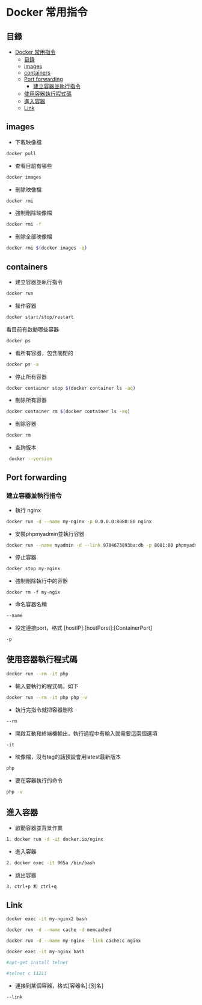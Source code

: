 # Docker 常用指令

## 目錄

- [Docker 常用指令](#docker-常用指令)
  - [目錄](#目錄)
  - [images](#images)
  - [containers](#containers)
  - [Port forwarding](#port-forwarding)
    - [建立容器並執行指令](#建立容器並執行指令)
  - [使用容器執行程式碼](#使用容器執行程式碼)
  - [進入容器](#進入容器)
  - [Link](#link)

## images

- 下載映像檔

```bash
docker pull
```

- 查看目前有哪些

```bash
docker images
```

- 刪除映像檔

```bash
docker rmi
```

- 強制刪除映像檔

```bash
docker rmi -f
```

- 刪除全部映像檔

```bash
docker rmi $(docker images -q)
```

## containers

- 建立容器並執行指令

```bash
docker run
```

- 操作容器

```bash
docker start/stop/restart
```

看目前有啟動哪些容器

```bash
docker ps
```

- 看所有容器，包含關閉的

```bash
docker ps -a
```

- 停止所有容器

```bash
docker container stop $(docker container ls -aq)
```

- 刪除所有容器

```bash
docker container rm $(docker container ls -aq)
```

- 刪除容器

```bash
docker rm
```

- 查詢版本

```bash
 docker --version
```

## Port forwarding

### 建立容器並執行指令

- 執行 nginx

```bash
docker run -d --name my-nginx -p 0.0.0.0:8080:80 nginx
```

- 安裝phpmyadmin並執行容器

``` bash
docker run --name myadmin -d --link 9784673893ba:db -p 8081:80 phpmyadmin
```

- 停止容器

```bash
docker stop my-nginx
```

- 強制刪除執行中的容器

```linux
docker rm -f my-ngix
```

- 命名容器名稱

```bash
--name
```

- 設定連接port，格式 [hostIP]:[hostPorst]:[ContainerPort]

```bash
-p
```

## 使用容器執行程式碼

```bash
docker run --rm -it php
```

- 輸入要執行的程式碼，如下

```bash
docker run --rm -it php php -v
```

- 執行完指令就把容器刪除

```bash
--rm
```

- 開啟互動和終端機輸出，執行過程中有輸入就需要這兩個選項

```bash
-it
```

- 映像檔，沒有tag的話預設會用latest最新版本

```bash
php
```

- 要在容器執行的命令

```bash
php -v
```

## 進入容器

- 啟動容器並背景作業

```bash
1. docker run -d -it docker.io/nginx
```

- 進入容器

```bash
2. docker exec -it 965a /bin/bash
```

- 跳出容器

```bash
3. ctrl+p 和 ctrl+q
```

## Link

```bash
docker exec -it my-nginx2 bash
```

```bash
docker run -d --name cache -d memcached
```

```bash
docker run -d --name my-nginx --link cache:c nginx
```

```bash
docker exec -it my-nginx bash
```

```bash
#apt-get install telnet
```

```bash
#telnet c 11211
```

- 連接到某個容器，格式[容器名]:[別名]

```bash
--link
```
